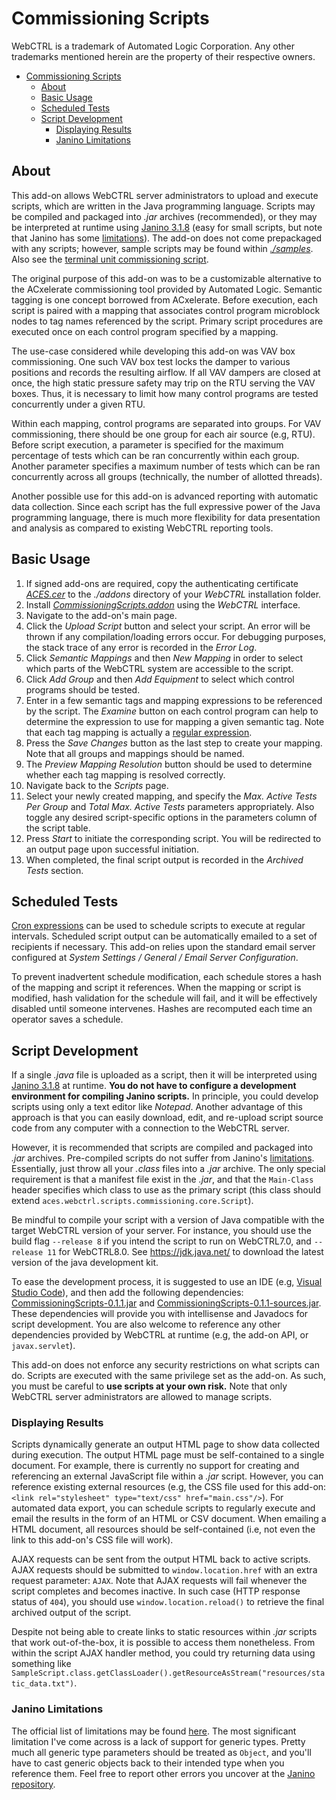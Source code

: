 # Commissioning Scripts

WebCTRL is a trademark of Automated Logic Corporation. Any other trademarks mentioned herein are the property of their respective owners.

- [Commissioning Scripts](#commissioning-scripts)
  - [About](#about)
  - [Basic Usage](#basic-usage)
  - [Scheduled Tests](#scheduled-tests)
  - [Script Development](#script-development)
    - [Displaying Results](#displaying-results)
    - [Janino Limitations](#janino-limitations)

## About

This add-on allows WebCTRL server administrators to upload and execute scripts, which are written in the Java programming language. Scripts may be compiled and packaged into *.jar* archives (recommended), or they may be interpreted at runtime using [Janino 3.1.8](http://janino-compiler.github.io/janino/) (easy for small scripts, but note that Janino has some [limitations](#janino-limitations)). The add-on does not come prepackaged with any scripts; however, sample scripts may be found within [*./samples*](./samples). Also see the [terminal unit commissioning script](https://github.com/automatic-controls/terminal-unit-script).

The original purpose of this add-on was to be a customizable alternative to the ACxelerate commissioning tool provided by Automated Logic. Semantic tagging is one concept borrowed from ACxelerate. Before execution, each script is paired with a mapping that associates control program microblock nodes to tag names referenced by the script. Primary script procedures are executed once on each control program specified by a mapping.

The use-case considered while developing this add-on was VAV box commissioning. One such VAV box test locks the damper to various positions and records the resulting airflow. If all VAV dampers are closed at once, the high static pressure safety may trip on the RTU serving the VAV boxes. Thus, it is necessary to limit how many control programs are tested concurrently under a given RTU.

Within each mapping, control programs are separated into groups. For VAV commissioning, there should be one group for each air source (e.g, RTU). Before script execution, a parameter is specified for the maximum percentage of tests which can be ran concurrently within each group. Another parameter specifies a maximum number of tests which can be ran concurrently across all groups (technically, the number of allotted threads).

Another possible use for this add-on is advanced reporting with automatic data collection. Since each script has the full expressive power of the Java programming language, there is much more flexibility for data presentation and analysis as compared to existing WebCTRL reporting tools.

## Basic Usage

1. If signed add-ons are required, copy the authenticating certificate [*ACES.cer*](https://github.com/automatic-controls/addon-dev-script/blob/main/ACES.cer?raw=true) to the *./addons* directory of your *WebCTRL* installation folder.
2. Install [*CommissioningScripts.addon*](https://github.com/automatic-controls/commissioning-scripts/releases/latest/download/CommissioningScripts.addon) using the *WebCTRL* interface.
3. Navigate to the add-on's main page.
4. Click the *Upload Script* button and select your script. An error will be thrown if any compilation/loading errors occur. For debugging purposes, the stack trace of any error is recorded in the *Error Log*.
5. Click *Semantic Mappings* and then *New Mapping* in order to select which parts of the WebCTRL system are accessible to the script.
6. Click *Add Group* and then *Add Equipment* to select which control programs should be tested.
7. Enter in a few semantic tags and mapping expressions to be referenced by the script. The *Examine* button on each control program can help to determine the expression to use for mapping a given semantic tag. Note that each tag mapping is actually a [regular expression](https://docs.oracle.com/en/java/javase/18/docs/api/java.base/java/util/regex/Pattern.html).
8. Press the *Save Changes* button as the last step to create your mapping. Note that all groups and mappings should be named.
9.  The *Preview Mapping Resolution* button should be used to determine whether each tag mapping is resolved correctly.
10. Navigate back to the *Scripts* page.
11. Select your newly created mapping, and specify the *Max. Active Tests Per Group* and *Total Max. Active Tests* parameters appropriately. Also toggle any desired script-specific options in the parameters column of the script table.
12. Press *Start* to initiate the corresponding script. You will be redirected to an output page upon successful initiation.
13. When completed, the final script output is recorded in the *Archived Tests* section.

## Scheduled Tests

[Cron expressions](https://docs.spring.io/spring-framework/docs/current/javadoc-api/org/springframework/scheduling/support/CronExpression.html#parse-java.lang.String-) can be used to schedule scripts to execute at regular intervals. Scheduled script output can be automatically emailed to a set of recipients if necessary. This add-on relies upon the standard email server configured at *System Settings / General / Email Server Configuration*.

To prevent inadvertent schedule modification, each schedule stores a hash of the mapping and script it references. When the mapping or script is modified, hash validation for the schedule will fail, and it will be effectively disabled until someone intervenes. Hashes are recomputed each time an operator saves a schedule.

## Script Development

If a single *.java* file is uploaded as a script, then it will be interpreted using [Janino 3.1.8](http://janino-compiler.github.io/janino/) at runtime. **You do not have to configure a development environment for compiling Janino scripts.** In principle, you could develop scripts using only a text editor like *Notepad*. Another advantage of this approach is that you can easily download, edit, and re-upload script source code from any computer with a connection to the WebCTRL server.

However, it is recommended that scripts are compiled and packaged into *.jar* archives. Pre-compiled scripts do not suffer from Janino's [limitations](#janino-limitations). Essentially, just throw all your *.class* files into a *.jar* archive. The only special requirement is that a manifest file exist in the *.jar*, and that the `Main-Class` header specifies which class to use as the primary script (this class should extend `aces.webctrl.scripts.commissioning.core.Script`).

Be mindful to compile your script with a version of Java compatible with the target WebCTRL version of your server. For instance, you should use the build flag `--release 8` if you intend the script to run on WebCTRL7.0, and `--release 11` for WebCTRL8.0. See https://jdk.java.net/ to download the latest version of the java development kit.

To ease the development process, it is suggested to use an IDE (e.g, [Visual Studio Code](https://code.visualstudio.com/)), and then add the following dependencies: [CommissioningScripts-0.1.1.jar](https://github.com/automatic-controls/commissioning-scripts/releases/download/v0.1.1-beta/CommissioningScripts-0.1.1.jar) and [CommissioningScripts-0.1.1-sources.jar](https://github.com/automatic-controls/commissioning-scripts/releases/download/v0.1.1-beta/CommissioningScripts-0.1.1-sources.jar). These dependencies will provide you with intellisense and Javadocs for script development. You are also welcome to reference any other dependencies provided by WebCTRL at runtime (e.g, the add-on API, or `javax.servlet`).

This add-on does not enforce any security restrictions on what scripts can do. Scripts are executed with the same privilege set as the add-on. As such, you must be careful to **use scripts at your own risk.** Note that only WebCTRL server administrators are allowed to manage scripts.

### Displaying Results

Scripts dynamically generate an output HTML page to show data collected during execution. The output HTML page must be self-contained to a single document. For example, there is currently no support for creating and referencing an external JavaScript file within a *.jar* script. However, you can reference existing external resources (e.g, the CSS file used for this add-on: `<link rel="stylesheet" type="text/css" href="main.css"/>`). For automated data export, you can schedule scripts to regularly execute and email the results in the form of an HTML or CSV document. When emailing a HTML document, all resources should be self-contained (i.e, not even the link to this add-on's CSS file will work).

AJAX requests can be sent from the output HTML back to active scripts. AJAX requests should be submitted to `window.location.href` with an extra request parameter: `AJAX`. Note that AJAX requests will fail whenever the script completes and becomes inactive. In such case (HTTP response status of `404`), you should use `window.location.reload()` to retrieve the final archived output of the script.

Despite not being able to create links to static resources within *.jar* scripts that work out-of-the-box, it is possible to access them nonetheless. From within the script AJAX handler method, you could try returning data using something like `SampleScript.class.getClassLoader().getResourceAsStream("resources/static_data.txt")`.

### Janino Limitations

The official list of limitations may be found [here](http://janino-compiler.github.io/janino/#limitations). The most significant limitation I've come across is a lack of support for generic types. Pretty much all generic type parameters should be treated as `Object`, and you'll have to cast generic objects back to their intended type when you reference them. Feel free to report other errors you uncover at the [Janino repository](https://github.com/janino-compiler/janino/issues).